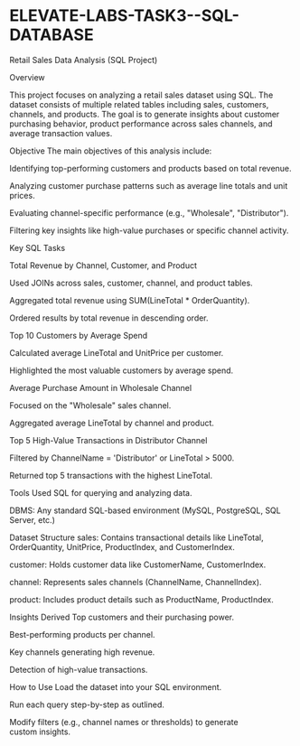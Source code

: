 # ELEVATE-LABS-TASK3--SQL-DATABASE

Retail Sales Data Analysis (SQL Project)


Overview

This project focuses on analyzing a retail sales dataset using SQL. The dataset consists of multiple related tables including sales, customers, channels, and products. The goal is to generate insights about customer purchasing behavior, product performance across sales channels, and average transaction values.

Objective
The main objectives of this analysis include:

Identifying top-performing customers and products based on total revenue.

Analyzing customer purchase patterns such as average line totals and unit prices.

Evaluating channel-specific performance (e.g., "Wholesale", "Distributor").

Filtering key insights like high-value purchases or specific channel activity.

Key SQL Tasks

Total Revenue by Channel, Customer, and Product

Used JOINs across sales, customer, channel, and product tables.

Aggregated total revenue using SUM(LineTotal * OrderQuantity).

Ordered results by total revenue in descending order.

Top 10 Customers by Average Spend

Calculated average LineTotal and UnitPrice per customer.

Highlighted the most valuable customers by average spend.

Average Purchase Amount in Wholesale Channel

Focused on the "Wholesale" sales channel.

Aggregated average LineTotal by channel and product.

Top 5 High-Value Transactions in Distributor Channel

Filtered by ChannelName = 'Distributor' or LineTotal > 5000.

Returned top 5 transactions with the highest LineTotal.

Tools Used
SQL for querying and analyzing data.

DBMS: Any standard SQL-based environment (MySQL, PostgreSQL, SQL Server, etc.)


Dataset Structure
sales: Contains transactional details like LineTotal, OrderQuantity, UnitPrice, ProductIndex, and CustomerIndex.

customer: Holds customer data like CustomerName, CustomerIndex.

channel: Represents sales channels (ChannelName, ChannelIndex).

product: Includes product details such as ProductName, ProductIndex.

Insights Derived
Top customers and their purchasing power.

Best-performing products per channel.

Key channels generating high revenue.

Detection of high-value transactions.

How to Use
Load the dataset into your SQL environment.

Run each query step-by-step as outlined.

Modify filters (e.g., channel names or thresholds) to generate custom insights.
